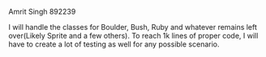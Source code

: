 Amrit Singh
892239

I will handle the classes for Boulder, Bush, Ruby and
whatever remains left over(Likely Sprite and a few others). To reach 1k lines of proper code, I
will have to create a lot of testing as well for any possible scenario.


